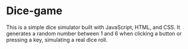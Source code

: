 # Dice-game
This is a simple dice simulator built with JavaScript, HTML, and CSS. It generates a random number between 1 and 6 when clicking a button or pressing a key, simulating a real dice roll.
